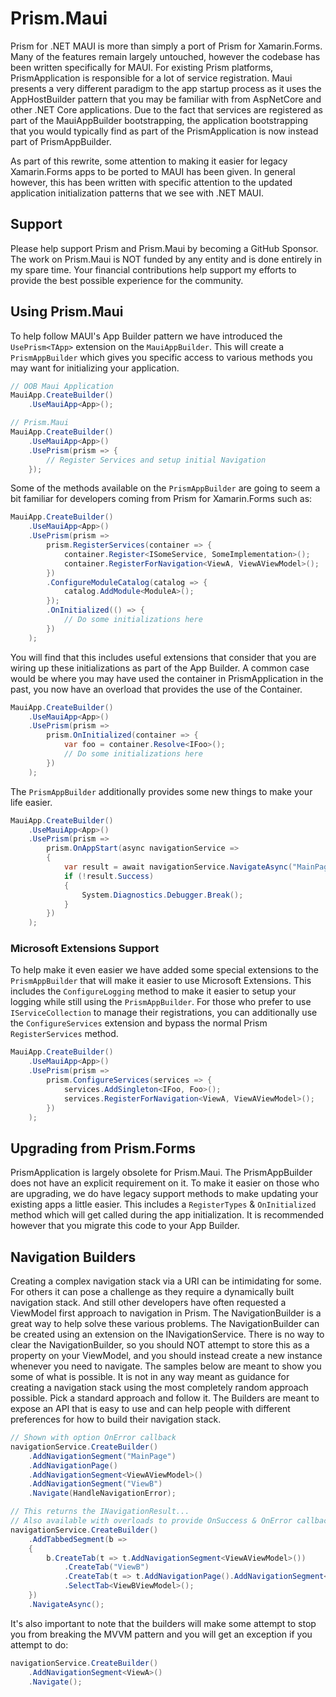 # Prism.Maui

Prism for .NET MAUI is more than simply a port of Prism for Xamarin.Forms. Many of the features remain largely untouched, however the codebase has been written specifically for MAUI. For existing Prism platforms, PrismApplication is responsible for a lot of service registration. Maui presents a very different paradigm to the app startup process as it uses the AppHostBuilder pattern that you may be familiar with from AspNetCore and other .NET Core applications. Due to the fact that services are registered as part of the MauiAppBuilder bootstrapping, the application bootstrapping that you would typically find as part of the PrismApplication is now instead part of PrismAppBuilder.

As part of this rewrite, some attention to making it easier for legacy Xamarin.Forms apps to be ported to MAUI has been given. In general however, this has been written with specific attention to the updated application initialization patterns that we see with .NET MAUI.

## Support

Please help support Prism and Prism.Maui by becoming a GitHub Sponsor. The work on Prism.Maui is NOT funded by any entity and is done entirely in my spare time. Your financial contributions help support my efforts to provide the best possible experience for the community.

## Using Prism.Maui

To help follow MAUI's App Builder pattern we have introduced the `UsePrism<TApp>` extension on the `MauiAppBuilder`. This will create a `PrismAppBuilder` which gives you specific access to various methods you may want for initializing your application.

```cs
// OOB Maui Application
MauiApp.CreateBuilder()
    .UseMauiApp<App>();

// Prism.Maui
MauiApp.CreateBuilder()
    .UseMauiApp<App>()
    .UsePrism(prism => {
        // Register Services and setup initial Navigation
    });
```

Some of the methods available on the `PrismAppBuilder` are going to seem a bit familiar for developers coming from Prism for Xamarin.Forms such as:

```cs
MauiApp.CreateBuilder()
    .UseMauiApp<App>()
    .UsePrism(prism =>
        prism.RegisterServices(container => {
            container.Register<ISomeService, SomeImplementation>();
            container.RegisterForNavigation<ViewA, ViewAViewModel>();
        })
        .ConfigureModuleCatalog(catalog => {
            catalog.AddModule<ModuleA>();
        });
        .OnInitialized(() => {
            // Do some initializations here
        })
    );
```

You will find that this includes useful extensions that consider that you are wiring up these initializations as part of the App Builder. A common case would be where you may have used the container in PrismApplication in the past, you now have an overload that provides the use of the Container.

```cs
MauiApp.CreateBuilder()
    .UseMauiApp<App>()
    .UsePrism(prism =>
        prism.OnInitialized(container => {
            var foo = container.Resolve<IFoo>();
            // Do some initializations here
        })
    );
```

The `PrismAppBuilder` additionally provides some new things to make your life easier.

```cs
MauiApp.CreateBuilder()
    .UseMauiApp<App>()
    .UsePrism(prism =>
        prism.OnAppStart(async navigationService =>
        {
            var result = await navigationService.NavigateAsync("MainPage/NavigationPage/ViewA");
            if (!result.Success)
            {
                System.Diagnostics.Debugger.Break();
            }
        })
    );
```

### Microsoft Extensions Support

To help make it even easier we have added some special extensions to the `PrismAppBuilder` that will make it easier to use Microsoft Extensions. This includes the `ConfigureLogging` method to make it easier to setup your logging while still using the `PrismAppBuilder`. For those who prefer to use `IServiceCollection` to manage their registrations, you can additionally use the `ConfigureServices` extension and bypass the normal Prism `RegisterServices` method.

```cs
MauiApp.CreateBuilder()
    .UseMauiApp<App>()
    .UsePrism(prism =>
        prism.ConfigureServices(services => {
            services.AddSingleton<IFoo, Foo>();
            services.RegisterForNavigation<ViewA, ViewAViewModel>();
        })
    );
```

## Upgrading from Prism.Forms

PrismApplication is largely obsolete for Prism.Maui. The PrismAppBuilder does not have an explicit requirement on it. To make it easier on those who are upgrading, we do have legacy support methods to make updating your existing apps a little easier. This includes a `RegisterTypes` & `OnInitialized` method which will get called during the app initialization. It is recommended however that you migrate this code to your App Builder.

## Navigation Builders

Creating a complex navigation stack via a URI can be intimidating for some. For others it can pose a challenge as they require a dynamically built navigation stack. And still other developers have often requested a ViewModel first approach to navigation in Prism. The NavigationBuilder is a great way to help solve these various problems. The NavigationBuilder can be created using an extension on the INavigationService. There is no way to clear the NavigationBuilder, so you should NOT attempt to store this as a property on your ViewModel, and you should instead create a new instance whenever you need to navigate. The samples below are meant to show you some of what is possible. It is not in any way meant as guidance for creating a navigation stack using the most completely random approach possible. Pick a standard approach and follow it. The Builders are meant to expose an API that is easy to use and can help people with different preferences for how to build their navigation stack.

```cs
// Shown with option OnError callback
navigationService.CreateBuilder()
    .AddNavigationSegment("MainPage")
    .AddNavigationPage()
    .AddNavigationSegment<ViewAViewModel>()
    .AddNavigationSegment("ViewB")
    .Navigate(HandleNavigationError);

// This returns the INavigationResult... 
// Also available with overloads to provide OnSuccess & OnError callbacks
navigationService.CreateBuilder()
    .AddTabbedSegment(b =>
    {
        b.CreateTab(t => t.AddNavigationSegment<ViewAViewModel>())
            .CreateTab("ViewB")
            .CreateTab(t => t.AddNavigationPage().AddNavigationSegment<ViewCViewModel>())
            .SelectTab<ViewBViewModel>();
    })
    .NavigateAsync();
```

It's also important to note that the builders will make some attempt to stop you from breaking the MVVM pattern and you will get an exception if you attempt to do:

```cs
navigationService.CreateBuilder()
    .AddNavigationSegment<ViewA>()
    .Navigate();
```


